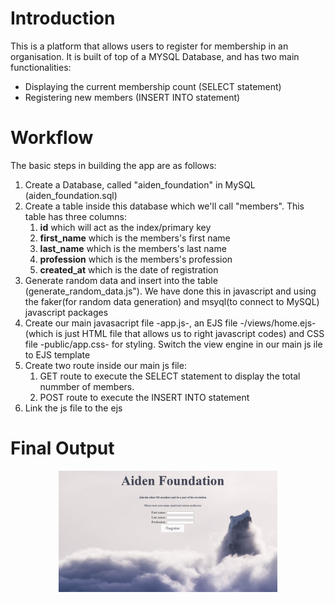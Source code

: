 # Introduction

This is a platform that allows users to register for membership in an organisation.
It is built of top of a MYSQL Database, and has two main functionalities:
* Displaying the current membership count (SELECT statement)
*  Registering new members (INSERT INTO statement)
  
  # Workflow
  The basic steps in building the app are as follows:
  1. Create a Database, called "aiden_foundation" in MySQL (aiden_foundation.sql)
  2. Create a table inside this database which we'll call "members". This table has three columns:
     1. **id** which will act as the index/primary key
     2. **first_name** which is the members's first name
     3. **last_name** which is the members's last name
     4. **profession** which is the members's profession
     5. **created_at** which is the date of registration
  3. Generate random data and insert into the table (generate_random_data.js"). We have done this in javascript and using the faker(for random data generation) and msyql(to connect to MySQL) javascript packages
  4. Create our main javasacript file -app.js-, an EJS file -/views/home.ejs- (which is just HTML file that allows us to right javascript codes) and CSS file -public/app.css- for styling. Switch the view engine in our main js ile to EJS template
  5. Create two route inside our main js file:
     1. GET route to execute the SELECT statement to display the total nummber of members.
     2. POST route to execute the INSERT INTO statement
  6. Link the js file to the ejs

# Final Output
<!-- ![alt text]("ui.png") -->
<p align="center">
  <img src="ui.png" width="350" title="hover text">
</p>

